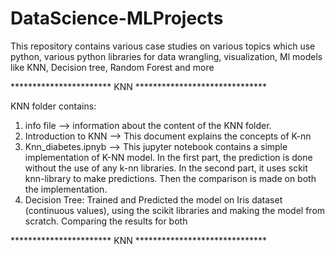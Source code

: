 # DataScience-MLProjects
This repository contains various case studies on various topics which use python, various python libraries for data wrangling, visualization, Ml models like KNN, Decision tree, Random Forest and more

*********************** KNN ******************************

KNN folder contains:
1) info file --> information about the content of the KNN folder.
2) Introduction to KNN --> This document explains the concepts of K-nn
3) Knn_diabetes.ipnyb --> This jupyter notebook contains a simple implementation of K-NN model. In the first part,
the prediction is done without the use of any k-nn libraries. In the second part, it uses sckit knn-library to make predictions.
Then the comparison is made on both the implementation.
4) Decision Tree: Trained and Predicted the model on Iris dataset (continuous values), using the scikit libraries and making the model from scratch. Comparing the results for both

*********************** KNN ******************************
